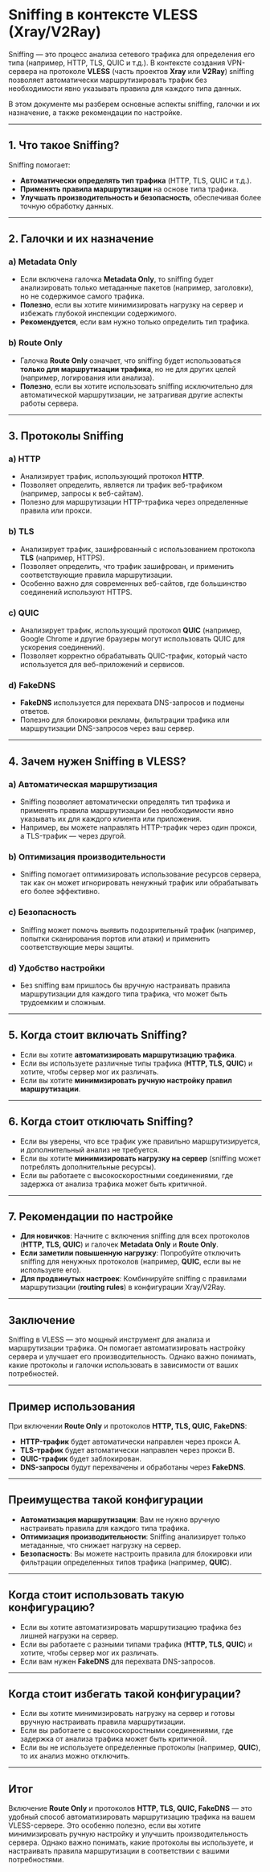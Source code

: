 # Sniffing в контексте VLESS (Xray/V2Ray) 

Sniffing — это процесс анализа сетевого трафика для определения его типа (например, HTTP, TLS, QUIC и т.д.). В контексте создания VPN-сервера на протоколе **VLESS** (часть проектов **Xray** или **V2Ray**) sniffing позволяет автоматически маршрутизировать трафик без необходимости явно указывать правила для каждого типа данных.

В этом документе мы разберем основные аспекты sniffing, галочки и их назначение, а также рекомендации по настройке.

---

## 1. Что такое Sniffing?

Sniffing помогает:
- **Автоматически определять тип трафика** (HTTP, TLS, QUIC и т.д.).
- **Применять правила маршрутизации** на основе типа трафика.
- **Улучшать производительность и безопасность**, обеспечивая более точную обработку данных.

---

## 2. Галочки и их назначение

### a) **Metadata Only**
- Если включена галочка **Metadata Only**, то sniffing будет анализировать только метаданные пакетов (например, заголовки), но не содержимое самого трафика.
- **Полезно**, если вы хотите минимизировать нагрузку на сервер и избежать глубокой инспекции содержимого.
- **Рекомендуется**, если вам нужно только определить тип трафика.

### b) **Route Only**
- Галочка **Route Only** означает, что sniffing будет использоваться **только для маршрутизации трафика**, но не для других целей (например, логирования или анализа).
- **Полезно**, если вы хотите использовать sniffing исключительно для автоматической маршрутизации, не затрагивая другие аспекты работы сервера.

---

## 3. Протоколы Sniffing

### a) **HTTP**
- Анализирует трафик, использующий протокол **HTTP**.
- Позволяет определить, является ли трафик веб-трафиком (например, запросы к веб-сайтам).
- Полезно для маршрутизации HTTP-трафика через определенные правила или прокси.

### b) **TLS**
- Анализирует трафик, зашифрованный с использованием протокола **TLS** (например, HTTPS).
- Позволяет определить, что трафик зашифрован, и применить соответствующие правила маршрутизации.
- Особенно важно для современных веб-сайтов, где большинство соединений используют HTTPS.

### c) **QUIC**
- Анализирует трафик, использующий протокол **QUIC** (например, Google Chrome и другие браузеры могут использовать QUIC для ускорения соединений).
- Позволяет корректно обрабатывать QUIC-трафик, который часто используется для веб-приложений и сервисов.

### d) **FakeDNS**
- **FakeDNS** используется для перехвата DNS-запросов и подмены ответов.
- Полезно для блокировки рекламы, фильтрации трафика или маршрутизации DNS-запросов через ваш сервер.

---

## 4. Зачем нужен Sniffing в VLESS?

### a) **Автоматическая маршрутизация**
- Sniffing позволяет автоматически определять тип трафика и применять правила маршрутизации без необходимости явно указывать их для каждого клиента или приложения.
- Например, вы можете направлять HTTP-трафик через один прокси, а TLS-трафик — через другой.

### b) **Оптимизация производительности**
- Sniffing помогает оптимизировать использование ресурсов сервера, так как он может игнорировать ненужный трафик или обрабатывать его более эффективно.

### c) **Безопасность**
- Sniffing может помочь выявить подозрительный трафик (например, попытки сканирования портов или атаки) и применить соответствующие меры защиты.

### d) **Удобство настройки**
- Без sniffing вам пришлось бы вручную настраивать правила маршрутизации для каждого типа трафика, что может быть трудоемким и сложным.

---

## 5. Когда стоит включать Sniffing?

- Если вы хотите **автоматизировать маршрутизацию трафика**.
- Если вы используете различные типы трафика (**HTTP, TLS, QUIC**) и хотите, чтобы сервер мог их различать.
- Если вы хотите **минимизировать ручную настройку правил маршрутизации**.

---

## 6. Когда стоит отключать Sniffing?

- Если вы уверены, что все трафик уже правильно маршрутизируется, и дополнительный анализ не требуется.
- Если вы хотите **минимизировать нагрузку на сервер** (sniffing может потреблять дополнительные ресурсы).
- Если вы работаете с высокоскоростными соединениями, где задержка от анализа трафика может быть критичной.

---

## 7. Рекомендации по настройке

- **Для новичков**: Начните с включения sniffing для всех протоколов (**HTTP, TLS, QUIC**) и галочек **Metadata Only** и **Route Only**.
- **Если заметили повышенную нагрузку**: Попробуйте отключить sniffing для ненужных протоколов (например, **QUIC**, если вы не используете его).
- **Для продвинутых настроек**: Комбинируйте sniffing с правилами маршрутизации (**routing rules**) в конфигурации Xray/V2Ray.

---

## Заключение

Sniffing в VLESS — это мощный инструмент для анализа и маршрутизации трафика. Он помогает автоматизировать настройку сервера и улучшает его производительность. Однако важно понимать, какие протоколы и галочки использовать в зависимости от ваших потребностей.

---

## Пример использования

При включении **Route Only** и протоколов **HTTP, TLS, QUIC, FakeDNS**:

- **HTTP-трафик** будет автоматически направлен через прокси A.
- **TLS-трафик** будет автоматически направлен через прокси B.
- **QUIC-трафик** будет заблокирован.
- **DNS-запросы** будут перехвачены и обработаны через **FakeDNS**.

---

## Преимущества такой конфигурации

- **Автоматизация маршрутизации**: Вам не нужно вручную настраивать правила для каждого типа трафика.
- **Оптимизация производительности**: Sniffing анализирует только метаданные, что снижает нагрузку на сервер.
- **Безопасность**: Вы можете настроить правила для блокировки или фильтрации определенных типов трафика (например, **QUIC**).

---

## Когда стоит использовать такую конфигурацию?

- Если вы хотите автоматизировать маршрутизацию трафика без лишней нагрузки на сервер.
- Если вы работаете с разными типами трафика (**HTTP, TLS, QUIC**) и хотите, чтобы сервер мог их различать.
- Если вам нужен **FakeDNS** для перехвата DNS-запросов.

---

## Когда стоит избегать такой конфигурации?

- Если вы хотите минимизировать нагрузку на сервер и готовы вручную настраивать правила маршрутизации.
- Если вы работаете с высокоскоростными соединениями, где задержка от анализа трафика может быть критичной.
- Если вы не используете определенные протоколы (например, **QUIC**), то их анализ можно отключить.

---

## Итог

Включение **Route Only** и протоколов **HTTP, TLS, QUIC, FakeDNS** — это удобный способ автоматизировать маршрутизацию трафика на вашем VLESS-сервере. Это особенно полезно, если вы хотите минимизировать ручную настройку и улучшить производительность сервера. Однако важно понимать, какие протоколы вы используете, и настраивать правила маршрутизации в соответствии с вашими потребностями.
